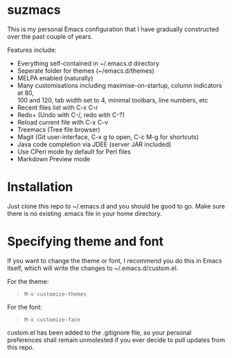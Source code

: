 # suzmacs
This is my personal Emacs configuration that I have gradually constructed over
the past couple of years.

Features include:  

  - Everything self-contained in ~/.emacs.d directory  
  - Seperate folder for themes (~/emacs.d/themes)  
  - MELPA enabled (naturally)  
  - Many customisations including maximise-on-startup, column indicators at 80,  
    100 and 120, tab width set to 4, minimal toolbars, line numbers, etc  
  - Recent files list with C-x C-r  
  - Redo+ (Undo with C-/, redo with C-?)  
  - Reload current file with C-x C-v  
  - Treemacs (Tree file browser)  
  - Magit (Git user-interface, C-x g to open, C-c M-g for shortcuts)  
  - Java code completion via JDEE (server JAR included)  
  - Use CPerl mode by default for Perl files  
  - Markdown Preview mode  

# Installation
Just clone this repo to ~/.emacs.d and you should be good to go. Make sure there
is no existing .emacs file in your home directory.

# Specifying theme and font
If you want to change the theme or font, I recommend you do this in Emacs
itself, which will write the changes to ~/.emacs.d/custom.el.

For the theme:

> `M-x customize-themes`

For the font:

> `M-x customize-face`

custom.el has been added to the .gitignore file, so your personal preferences
shall remain unmolested if you ever decide to pull updates from this repo.

